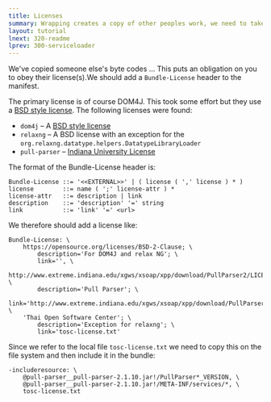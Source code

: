 ```yaml
---
title: Licenses 
summary: Wrapping creates a copy of other peoples work, we need to take a look at how to attribute their work.  
layout: tutorial
lnext: 320-readme
lprev: 300-serviceloader
---
```


We've copied someone else's byte codes ... This puts an obligation on you to obey their license(s).We should add a `Bundle-License` header to the manifest. 

The primary license is of course DOM4J. This took some effort but they use a [BSD style license]. 
The following licenses were found:

* `dom4j` – A [BSD style license]
* `relaxng` – A BSD license with an exception for the `org.relaxng.datatype.helpers.DatatypeLibraryLoader`
* `pull-parser` – [Indiana University License](http://www.extreme.indiana.edu/xgws/xsoap/xpp/download/PullParser2/LICENSE.txt)

The format of the Bundle-License header is:

	Bundle-License ::= '<<EXTERNAL>>' | ( license ( ',' license ) * ) 
	license        ::= name ( ';' license-attr ) *
	license-attr   ::= description | link
	description    ::= 'description' '=' string
	link           ::= 'link' '=' <url> 


We therefore should add a license like:

	Bundle-License: \
		https://opensource.org/licenses/BSD-2-Clause; \
			description='For DOM4J and relax NG'; \
			link='', \
		http://www.extreme.indiana.edu/xgws/xsoap/xpp/download/PullParser2/LICENSE.txt; \
			description='Pull Parser'; \
			link='http://www.extreme.indiana.edu/xgws/xsoap/xpp/download/PullParser2/LICENSE.txt', \
		'Thai Open Software Center'; \
			description='Exception for relaxng'; \
			link='tosc-license.txt'
			
Since we refer to the local file `tosc-license.txt` we need to copy this on the file system and then include it in the bundle:

	-includeresource: \
		@pull-parser__pull-parser-2.1.10.jar!/PullParser*_VERSION, \
		@pull-parser__pull-parser-2.1.10.jar!/META-INF/services/*, \
		tosc-license.txt

[DOM4J]: http://jpm4j.org/#!/p/org.jdom/jdom
[JPM4J]: http://jpm4j.org/
[-conditionalpackage]: http://bnd.bndtools.org/instructions/conditionalpackage.html
[blog]: http://njbartlett.name/2014/05/26/static-linking.html
[133 Service Loader Mediator Specification]: http://blog.osgi.org/2013/02/javautilserviceloader-in-osgi.html
[semanticaly versioned]: http://bnd.bndtools.org/chapters/170-versioning.html 
[135.3 osgi.contract Namespace]: http://blog.osgi.org/2013/08/osgi-contracts-wonkish.html
[BSD style license]: http://dom4j.sourceforge.net/dom4j-1.6.1/license.html
[supernodes of small worlds]: https://en.wikipedia.org/wiki/Small-world_network
[OSGiSemVer]: https://www.osgi.org/wp-content/uploads/SemanticVersioning.pdf
[osgi.enroute.examples.wrapping.dom4j.adapter]: https://github.com/osgi/osgi.enroute.examples/osgi.enroute.examples.wrapping.dom4j.adapter